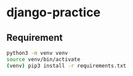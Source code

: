 # django-practice

## Requirement
```bash
python3 -m venv venv
source venv/bin/activate
(venv) pip3 install -r requirements.txt
```
